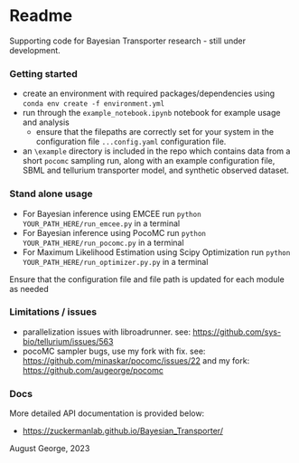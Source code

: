 # Readme

Supporting code for Bayesian Transporter research - still under development. 


### Getting started
- create an environment with required packages/dependencies using `conda env create -f environment.yml` 
- run through the `example_notebook.ipynb` notebook for example usage and analysis
    - ensure that the filepaths are correctly set for your system in the configuration file `...config.yaml` configuration file.
- an `\example` directory is included in the repo which contains data from a short `pocomc` sampling run, along with an example configuration file, SBML and tellurium transporter model, and synthetic observed dataset.


### Stand alone usage
- For Bayesian inference using EMCEE run `python YOUR_PATH_HERE/run_emcee.py` in a terminal
- For Bayesian inference using PocoMC run `python YOUR_PATH_HERE/run_pocomc.py` in a terminal
- For Maximum Likelihood Estimation using Scipy Optimization run `python YOUR_PATH_HERE/run_optimizer.py.py` in a terminal

Ensure that the configuration file and file path is updated for each module as needed


### Limitations / issues
- parallelization issues with libroadrunner. see: https://github.com/sys-bio/tellurium/issues/563 
- pocoMC sampler bugs, use my fork with fix. see: https://github.com/minaskar/pocomc/issues/22 and my fork: https://github.com/augeorge/pocomc 

### Docs
More detailed API documentation is provided below:
- https://zuckermanlab.github.io/Bayesian_Transporter/ 

August George, 2023
